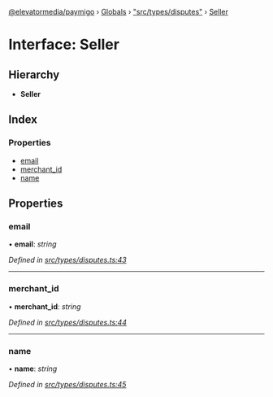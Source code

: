 [@elevatormedia/paymigo](../README.md) › [Globals](../globals.md) › ["src/types/disputes"](../modules/_src_types_disputes_.md) › [Seller](_src_types_disputes_.seller.md)

# Interface: Seller

## Hierarchy

-   **Seller**

## Index

### Properties

-   [email](_src_types_disputes_.seller.md#email)
-   [merchant_id](_src_types_disputes_.seller.md#merchant_id)
-   [name](_src_types_disputes_.seller.md#name)

## Properties

### email

• **email**: _string_

_Defined in [src/types/disputes.ts:43](https://github.com/ELEVATORmedia/paymigo/blob/90b1c91/src/types/disputes.ts#L43)_

---

### merchant_id

• **merchant_id**: _string_

_Defined in [src/types/disputes.ts:44](https://github.com/ELEVATORmedia/paymigo/blob/90b1c91/src/types/disputes.ts#L44)_

---

### name

• **name**: _string_

_Defined in [src/types/disputes.ts:45](https://github.com/ELEVATORmedia/paymigo/blob/90b1c91/src/types/disputes.ts#L45)_
